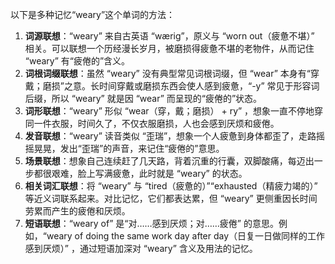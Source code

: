 以下是多种记忆“weary”这个单词的方法：
1. **词源联想**：“weary” 来自古英语 “wærig”，原义与 “worn out（疲惫不堪）” 相关。可以联想一个历经漫长岁月，被磨损得疲惫不堪的老物件，从而记住 “weary” 有“疲倦的”含义。
2. **词根词缀联想**：虽然 “weary” 没有典型常见词根词缀，但 “wear” 本身有“穿戴；磨损”之意。长时间穿戴或磨损东西会使人感到疲惫，“-y” 常见于形容词后缀，所以 “weary” 就是因 “wear” 而呈现的“疲倦的”状态。
3. **词形联想**：“weary” 形似 “wear（穿，戴；磨损） + ry” ，想象一直不停地穿同一件衣服，时间久了，不仅衣服磨损，人也会感到厌烦和疲倦。
4. **发音联想**：“weary” 读音类似 “歪瑞”，想象一个人疲惫到身体都歪了，走路摇摇晃晃，发出“歪瑞”的声音，来记住“疲倦的”意思。
5. **场景联想**：想象自己连续赶了几天路，背着沉重的行囊，双脚酸痛，每迈出一步都很艰难，脸上写满疲惫，此时就是 “weary” 的状态。
6. **相关词汇联想**：将 “weary” 与 “tired（疲惫的）”“exhausted（精疲力竭的）” 等近义词联系起来。对比记忆，它们都表达累，但 “weary” 更侧重因长时间劳累而产生的疲倦和厌烦。
7. **短语联想**：“weary of” 是“对……感到厌烦；对……疲倦” 的意思。例如，“weary of doing the same work day after day（日复一日做同样的工作感到厌烦）” ，通过短语加深对 “weary” 含义及用法的记忆。 